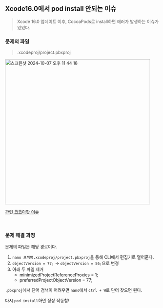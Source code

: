 ## Xcode16.0에서 pod install 안되는 이슈
> Xcode 16.0 업데이트 이후, CocoaPods로 install하면 에러가 발생하는 이슈가 있었다.

### 문제의 파일
> .xcodeproj/project.pbxproj
<img width="475" alt="스크린샷 2024-10-07 오후 11 44 18" src="https://github.com/user-attachments/assets/ce542554-3165-45cf-8ca7-428bc55f7f6e">

[관련 코코아팟 이슈](https://github.com/CocoaPods/CocoaPods/issues/12583)

<br>

### 문제 해결 과정

문제의 파일은 해당 경로이다.


1. `nano 프젝명.xcodeproj/project.pbxproj`을 통해 CLI에서 편집기로 열어준다.
2. `objectVersion = 77;` -> `objectVersion = 56;`으로 변경
3. 아래 두 파일 제거
    - minimizedProjectReferenceProxies = 1;
    - preferredProjectObjectVersion = 77;

`.pbxproj`에서 단어 검색이 어려우면 `nano`에서 `ctrl + W`로 단어 찾으면 된다.

다시 `pod install`하면 정상 작동함!
